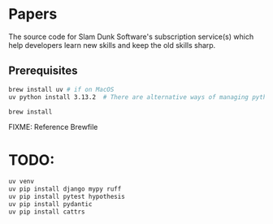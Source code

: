 # Papers

The source code for Slam Dunk Software's subscription service(s) which help developers learn new skills and keep the old skills sharp.

## Prerequisites
```sh
brew install uv # if on MacOS
uv python install 3.13.2  # There are alternative ways of managing python versions -- see here https://docs.astral.sh/uv/guides/install-python/

brew install 
```
FIXME: Reference Brewfile

# TODO:
```sh
uv venv
uv pip install django mypy ruff
uv pip install pytest hypothesis
uv pip install pydantic
uv pip install cattrs
```